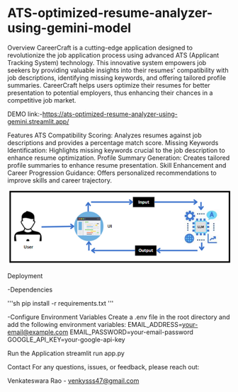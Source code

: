# ATS-optimized-resume-analyzer-using-gemini-model

Overview
CareerCraft is a cutting-edge application designed to revolutionize the job application process using advanced ATS (Applicant Tracking System) technology. This innovative system empowers job seekers by providing valuable insights into their resumes' compatibility with job descriptions, identifying missing keywords, and offering tailored profile summaries. CareerCraft helps users optimize their resumes for better presentation to potential employers, thus enhancing their chances in a competitive job market.

DEMO link:-https://ats-optimized-resume-analyzer-using-gemini.streamlit.app/

Features
ATS Compatibility Scoring: Analyzes resumes against job descriptions and provides a percentage match score.
Missing Keywords Identification: Highlights missing keywords crucial to the job description to enhance resume optimization.
Profile Summary Generation: Creates tailored profile summaries to enhance resume presentation.
Skill Enhancement and Career Progression Guidance: Offers personalized recommendations to improve skills and career trajectory.

![alt text](architceture.png)  


Deployment 

-Dependencies

'''sh
pip install -r requirements.txt
'''

-Configure Environment Variables
Create a .env file in the root directory and add the following environment variables:
EMAIL_ADDRESS=your-email@example.com
EMAIL_PASSWORD=your-email-password
GOOGLE_API_KEY=your-google-api-key


Run the Application
streamlit run app.py


Contact
For any questions, issues, or feedback, please reach out:

Venkateswara Rao - venkysss47@gmail.com
